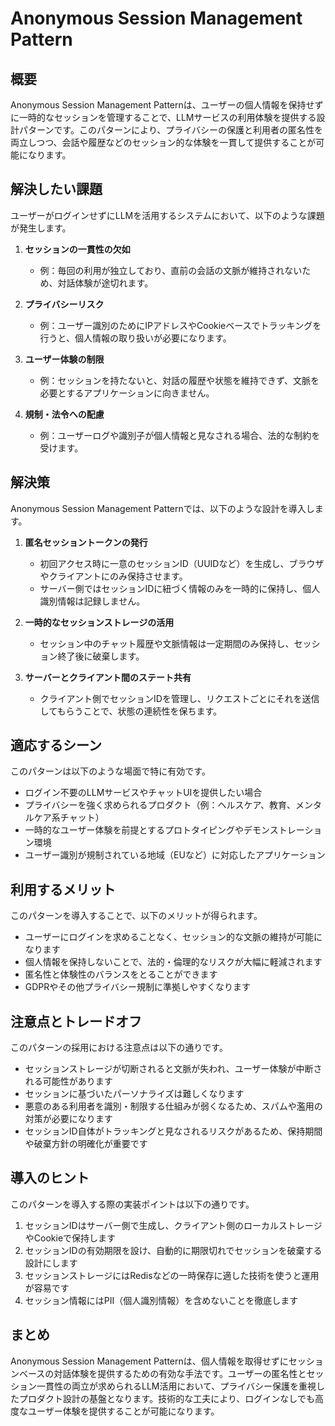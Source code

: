 # Anonymous Session Management Pattern

## 概要

Anonymous Session Management Patternは、ユーザーの個人情報を保持せずに一時的なセッションを管理することで、LLMサービスの利用体験を提供する設計パターンです。このパターンにより、プライバシーの保護と利用者の匿名性を両立しつつ、会話や履歴などのセッション的な体験を一貫して提供することが可能になります。

## 解決したい課題

ユーザーがログインせずにLLMを活用するシステムにおいて、以下のような課題が発生します。

1. **セッションの一貫性の欠如**
   - 例：毎回の利用が独立しており、直前の会話の文脈が維持されないため、対話体験が途切れます。

2. **プライバシーリスク**
   - 例：ユーザー識別のためにIPアドレスやCookieベースでトラッキングを行うと、個人情報の取り扱いが必要になります。

3. **ユーザー体験の制限**
   - 例：セッションを持たないと、対話の履歴や状態を維持できず、文脈を必要とするアプリケーションに向きません。

4. **規制・法令への配慮**
   - 例：ユーザーログや識別子が個人情報と見なされる場合、法的な制約を受けます。

## 解決策

Anonymous Session Management Patternでは、以下のような設計を導入します。

1. **匿名セッショントークンの発行**
   - 初回アクセス時に一意のセッションID（UUIDなど）を生成し、ブラウザやクライアントにのみ保持させます。
   - サーバー側ではセッションIDに紐づく情報のみを一時的に保持し、個人識別情報は記録しません。

2. **一時的なセッションストレージの活用**
   - セッション中のチャット履歴や文脈情報は一定期間のみ保持し、セッション終了後に破棄します。

3. **サーバーとクライアント間のステート共有**
   - クライアント側でセッションIDを管理し、リクエストごとにそれを送信してもらうことで、状態の連続性を保ちます。

## 適応するシーン

このパターンは以下のような場面で特に有効です。

- ログイン不要のLLMサービスやチャットUIを提供したい場合
- プライバシーを強く求められるプロダクト（例：ヘルスケア、教育、メンタルケア系チャット）
- 一時的なユーザー体験を前提とするプロトタイピングやデモンストレーション環境
- ユーザー識別が規制されている地域（EUなど）に対応したアプリケーション

## 利用するメリット

このパターンを導入することで、以下のメリットが得られます。

- ユーザーにログインを求めることなく、セッション的な文脈の維持が可能になります
- 個人情報を保持しないことで、法的・倫理的なリスクが大幅に軽減されます
- 匿名性と体験性のバランスをとることができます
- GDPRやその他プライバシー規制に準拠しやすくなります

## 注意点とトレードオフ

このパターンの採用における注意点は以下の通りです。

- セッションストレージが切断されると文脈が失われ、ユーザー体験が中断される可能性があります
- セッションに基づいたパーソナライズは難しくなります
- 悪意のある利用者を識別・制限する仕組みが弱くなるため、スパムや濫用の対策が必要になります
- セッションID自体がトラッキングと見なされるリスクがあるため、保持期間や破棄方針の明確化が重要です

## 導入のヒント

このパターンを導入する際の実装ポイントは以下の通りです。

1. セッションIDはサーバー側で生成し、クライアント側のローカルストレージやCookieで保持します
2. セッションIDの有効期限を設け、自動的に期限切れでセッションを破棄する設計にします
3. セッションストレージにはRedisなどの一時保存に適した技術を使うと運用が容易です
4. セッション情報にはPII（個人識別情報）を含めないことを徹底します

## まとめ

Anonymous Session Management Patternは、個人情報を取得せずにセッションベースの対話体験を提供するための有効な手法です。ユーザーの匿名性とセッション一貫性の両立が求められるLLM活用において、プライバシー保護を重視したプロダクト設計の基盤となります。技術的な工夫により、ログインなしでも高度なユーザー体験を提供することが可能になります。
